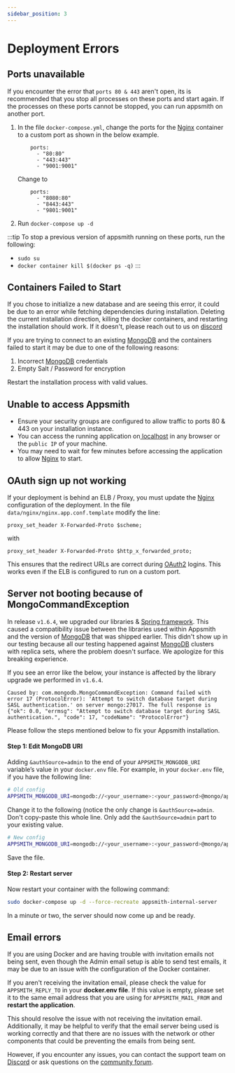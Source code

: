 ```yaml
---
sidebar_position: 3
---
```

# Deployment Errors

## Ports unavailable

If you encounter the error that ```ports 80 & 443``` aren't open, its is recommended that you stop all processes on these ports and start again. If the processes on these ports cannot be stopped, you can run appsmith on another port.

1.  In the file `docker-compose.yml`, change the ports for the [Nginx](https://www.nginx.com) container to a custom port as shown in the below example.

    ```
        ports:
          - "80:80"
          - "443:443"
          - "9001:9001"
    ```

    Change to

    ```
        ports:
          - "8080:80"
          - "8443:443"
          - "9801:9001"
    ```
2. Run `docker-compose up -d`

:::tip
To stop a previous version of appsmith running on these ports, run the following:

* ```sudo su```
* ```docker container kill $(docker ps -q)```
:::

## Containers Failed to Start

If you chose to initialize a new database and are seeing this error, it could be due to an error while fetching dependencies during installation. Deleting the current installation direction, killing the docker containers, and restarting the installation should work. If it doesn't, please reach out to us on [discord](https://discord.com/invite/rBTTVJp)

If you are trying to connect to an existing [MongoDB](../../reference/datasources/querying-mongodb/) and the containers failed to start it may be due to one of the following reasons:

1. Incorrect [MongoDB](../../reference/datasources/querying-mongodb/) credentials
2. Empty Salt / Password for encryption

Restart the installation process with valid values.

## Unable to access Appsmith

* Ensure your security groups are configured to allow traffic to ports 80 & 443 on your installation instance.
* You can access the running application on[ localhost](http://localhost) in any browser or the `public IP` of your machine.
* You may need to wait for few minutes before accessing the application to allow [Nginx](https://www.nginx.com) to start.

## OAuth sign up not working

If your deployment is behind an ELB / Proxy, you must update the [Nginx](https://www.nginx.com) configuration of the deployment. In the file `data/nginx/nginx.app.conf.template` modify the line:

```
proxy_set_header X-Forwarded-Proto $scheme;
```

with

```
proxy_set_header X-Forwarded-Proto $http_x_forwarded_proto;
```

This ensures that the redirect URLs are correct during [OAuth2](../../core-concepts/connecting-to-data-sources/authentication/authentication-type/oauth2-authentication/) logins. This works even if the ELB is configured to run on a custom port.

## Server not booting because of MongoCommandException

In release `v1.6.4`, we upgraded our libraries & [Spring framework](https://spring.io/projects/spring-framework). This caused a compatibility issue between the libraries used within Appsmith and the version of [MongoDB](../../reference/datasources/querying-mongodb/) that was shipped earlier. This didn't show up in our testing because all our testing happened against [MongoDB](../../reference/datasources/querying-mongodb/) clusters with replica sets, where the problem doesn't surface. We apologize for this breaking experience.

If you see an error like the below, your instance is affected by the library upgrade we performed in `v1.6.4`.

```
Caused by: com.mongodb.MongoCommandException: Command failed with error 17 (ProtocolError): 'Attempt to switch database target during SASL authentication.' on server mongo:27017. The full response is {"ok": 0.0, "errmsg": "Attempt to switch database target during SASL authentication.", "code": 17, "codeName": "ProtocolError"}
```

Please follow the steps mentioned below to fix your Appsmith installation.

#### Step 1: Edit MongoDB URI

Adding `&authSource=admin` to the end of your `APPSMITH_MONGODB_URI` variable’s value in your `docker.env` file. For example, in your `docker.env` file, if you have the following line:

```bash
# Old config
APPSMITH_MONGODB_URI=mongodb://<your_username>:<your_password>@mongo/appsmith?retryWrites=true
```

Change it to the following (notice the only change is `&authSource=admin`. Don't copy-paste this whole line. Only add the `&authSource=admin` part to your existing value.

```bash
# New config
APPSMITH_MONGODB_URI=mongodb://<your_username>:<your_password>@mongo/appsmith?retryWrites=true&authSource=admin
```

Save the file.

#### Step 2: Restart server

Now restart your container with the following command:

```bash
sudo docker-compose up -d --force-recreate appsmith-internal-server
```

In a minute or two, the server should now come up and be ready.


## Email errors

If you are using Docker and are having trouble with invitation emails not being sent, even though the Admin email setup is able to send test emails, it may be due to an issue with the configuration of the Docker container.

If you aren't receiving the invitation email, please check the value for ```APPSMITH_REPLY_TO``` in your **docker.env file**. If this value is empty, please set it to the same email address that you are using for ```APPSMITH_MAIL_FROM``` and **restart the application**.

This should resolve the issue with not receiving the invitation email. Additionally, it may be helpful to verify that the email server being used is working correctly and that there are no issues with the network or other components that could be preventing the emails from being sent.

However, if you encounter any issues, you can contact the support team on [ Discord](https://discord.com/invite/rBTTVJp) or ask questions on the [community forum](https://community.appsmith.com).